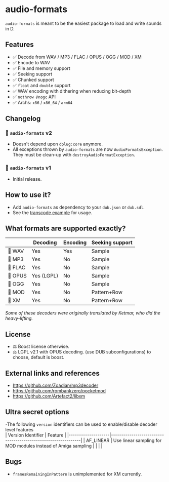 # audio-formats

`audio-formats` is meant to be the easiest package to load and write sounds in D.

## Features

- ✅ Decode from WAV / MP3 / FLAC / OPUS / OGG / MOD / XM
- ✅ Encode to WAV
- ✅ File and memory support
- ✅ Seeking support
- ✅ Chunked support
- ✅ `float` and `double` support
- ✅ WAV encoding with dithering when reducing bit-depth
- ✅ `nothrow @nogc` API
- ✅ Archs: `x86` / `x86_64` / `arm64`



## Changelog

### 🔔 `audio-formats` v2

- Doesn't depend upon `dplug:core` anymore.
- All exceptions thrown by `audio-formats` are now `AudioFormatsException`.  
  They must be clean-up with `destroyAudioFormatException`.

### 🔔 `audio-formats` v1
- Initial release.
  

## How to use it?

- Add `audio-formats` as dependency to your `dub.json` or `dub.sdl`.
- See the [transcode example](https://github.com/AuburnSounds/audio-formats/blob/master/examples/transcode/source/main.d) for usage.

## What formats are supported exactly?

|       | Decoding   | Encoding | Seeking support |
|-------|------------|----------|-----------------|
| 📀 WAV   | Yes        | Yes      | Sample          |
| 📀 MP3   | Yes        | No       | Sample          |
| 📀 FLAC  | Yes        | No       | Sample          |
| 📀 OPUS  | Yes (LGPL) | No       | Sample          |
| 📀 OGG   | Yes        | No       | Sample          |
| 📀 MOD   | Yes        | No       | Pattern+Row     |
| 📀 XM    | Yes        | No       | Pattern+Row     |


_Some of these decoders were originally translated by Ketmar, who did the heavy-lifting._


## License 

- ⚖️ Boost license otherwise.
- ⚖️ LGPL v2.1 with OPUS decoding.
(use DUB subconfigurations) to choose, default is boost.

## External links and references

- https://github.com/Zoadian/mp3decoder
- https://github.com/rombankzero/pocketmod
- https://github.com/Artefact2/libxm

## Ultra secret options
-The following `version` identifiers can be used to enable/disable decoder level features  
| Version Identifier | Feature                                                       |
|--------------------|---------------------------------------------------------------|
| AF_LINEAR          | Use linear sampling for MOD modules instead of Amiga sampling |
|                    |                                                               |

## Bugs

- `framesRemainingInPattern` is unimplemented for XM currently.
